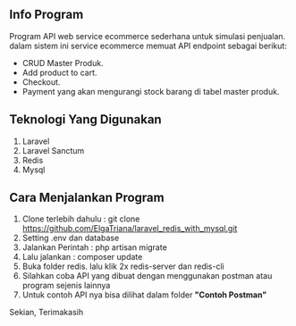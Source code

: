 ## Info Program

Program API web service ecommerce sederhana untuk simulasi penjualan. dalam sistem ini service ecommerce memuat API endpoint sebagai berikut:

- CRUD Master Produk.
- Add product to cart.
- Checkout.
- Payment yang akan mengurangi stock barang di tabel master produk.

## Teknologi Yang Digunakan

1. Laravel
2. Laravel Sanctum
3. Redis
4. Mysql

## Cara Menjalankan Program

1. Clone terlebih dahulu : git clone https://github.com/ElgaTriana/laravel_redis_with_mysql.git
2. Setting .env dan database
3. Jalankan Perintah : php artisan migrate
4. Lalu jalankan : composer update
5. Buka folder redis. lalu klik 2x redis-server dan redis-cli
6. Silahkan coba API yang dibuat dengan menggunakan postman atau program sejenis lainnya
7. Untuk contoh API nya bisa dilihat dalam folder **"Contoh Postman"**

Sekian, Terimakasih

